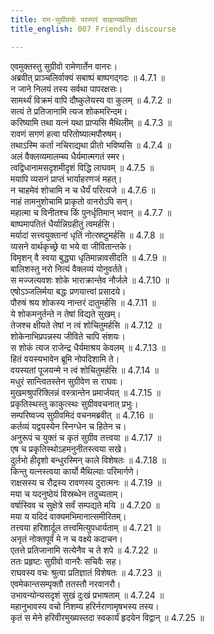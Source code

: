 ```yaml
---
title: राम-सुग्रीवयोः परस्परं साहाय्यप्रतिज्ञा
title_english: 007 Friendly discourse

---
```

<div class="audioEmbed"  caption="श्रीराम-हरिसीताराममूर्ति-घनपाठिभ्यां वचनम्" src="https://archive.org/download/Ramayana-recitation-Sriram-harisItArAmamUrti-Ghanapaati-v2/Kanda_4/Kanda_4_KSK-007-Rama_Sugreevayoho_Sahayya_Prathigna_0.mp3"></div>

  
एवमुक्तस्तु सुग्रीवो रामेणार्तेन वानरः।  
अब्रवीत् प्राञ्चलिर्वाक्यं सबाष्पं बाष्पगद्गदः ॥ 4.7.1 ॥   
न जाने निलयं तस्य सर्वथा पापरक्षसः।  
सामर्थ्यं विक्रमं वापि दौष्कुलेयस्य वा कुलम् ॥ 4.7.2 ॥   
सत्यं ते प्रतिजानामि त्यज शोकमरिन्दम।  
करिष्यामि तथा यत्नं यथा प्राप्यसि मैथिलीम् ॥ 4.7.3 ॥   
रावणं सगणं हत्वा परितोष्यात्मपौरुषम्।  
तथाऽस्मि कर्ता नचिराद्यथा प्रीतो भविष्यसि ॥ 4.7.4 ॥   
अलं वैक्लव्यमालम्ब्य धैर्यमात्मगतं स्मर।  
त्वद्विधानामसदृशमीदृशं विद्धि लाघवम् ॥ 4.7.5 ॥   
मयापि व्यसनं प्राप्तं भार्याहरणजं महत्।  
न चाहमेवं शोचामि न च धैर्यं परित्यजे ॥ 4.7.6 ॥   
नाहं तामनुशोचामि प्राकृतो वानरोऽपि सन्।  
महात्मा च विनीतश्च किं पुनर्धृतिमान् भवान् ॥ 4.7.7 ॥   
बाष्पमापतितं धैर्यान्निग्रहीतुं त्वमर्हसि।  
मर्यादां सत्त्वयुक्तानां धृतिं नोत्स्रष्टुमर्हसि ॥ 4.7.8 ॥   
व्यसने वार्थकृच्छ्रे वा भये वा जीवितान्तके।  
विमृशन् वै स्वया बुद्ध्या धृतिमान्नावसीदति ॥ 4.7.9 ॥   
बालिशस्तु नरो नित्यं वैक्लव्यं योनुवर्तते।  
स मज्जत्यवशः शोके भाराक्रान्तेव नौर्जले ॥ 4.7.10 ॥   
एषोऽञ्जलिर्मया बद्धः प्रणयात्त्वां प्रसादये।  
पौरुषं श्रय शोकस्य नान्तरं दातुमर्हसि ॥ 4.7.11 ॥   
ये शोकमनुर्तन्ते न तेषां विद्यते सुखम्।  
तेजश्च क्षीयते तेषां न त्वं शोचितुमर्हसि ॥ 4.7.12 ॥   
शोकेनाभिप्रपन्नस्य जीविते चापि संशयः।  
स शोकं त्यज राजेन्द्र धैर्यमाश्रय केवलम् ॥ 4.7.13 ॥   
हितं वयस्यभावेन ब्रूमि नोपदिशामि ते।  
वयस्यतां पूजयन्मे न त्वं शोचितुमर्हसि ॥ 4.7.14 ॥   
मधुरं सान्त्वितस्तेन सुग्रीवेण स राघवः।  
मुखमश्रुपरिक्लिन्नं वस्त्रान्तेन प्रमार्जयत् ॥ 4.7.15 ॥   
प्रकृतिस्थस्तु काकुत्स्थः सुग्रीववचनात् प्रभुः।  
सम्परिष्वज्य सुग्रीवमिदं वचनमब्रवीत् ॥ 4.7.16 ॥   
कर्तव्यं यद्वयस्येन स्निग्धेन च हितेन च।  
अनुरूपं च युक्तं च कृतं सुग्रीव तत्त्वया ॥ 4.7.17 ॥   
एष च प्रकृतिस्थोऽहमनुनीतस्त्वया सखे।  
दुर्लभो हीदृशो बन्धुरस्मिन् काले विशेषतः ॥ 4.7.18 ॥   
किन्तु यत्नस्त्वया कार्यो मैथिल्याः परिमार्गणे।  
राक्षसस्य च रौद्रस्य रावणस्य दुरात्मनः ॥ 4.7.19 ॥   
मया च यदनुष्ठेयं विस्रब्धेन तदुच्यताम्।  
वर्षास्विव च सुक्षेत्रे सर्वं सम्पद्यते मयि ॥ 4.7.20 ॥   
मया य यदिदं वाक्यमभिमानात्समीरितम्।  
तत्त्वया हरिशार्दूल तत्त्वमित्युपधार्यताम् ॥ 4.7.21 ॥   
अनृतं नोक्तपूर्वं मे न च वक्ष्ये कदाचन।  
एतत्ते प्रतिजानामि सत्येनैव च ते शपे ॥ 4.7.22 ॥   
ततः प्रहृष्टः सुग्रीवो वानरैः सचिवैः सह।  
राघवस्य वचः श्रुत्वा प्रतिज्ञातं विशेषतः ॥ 4.7.23 ॥   
एवमेकान्तसम्पृक्तौ ततस्तौ नरवानरौ।  
उभावन्योन्यसदृशं सुखं दुःखं प्रभाषताम् ॥ 4.7.24 ॥   
महानुभावस्य वचो निशम्य हरिर्नराणामृषभस्य तस्य।  
कृतं स मेने हरिवीरमुख्यस्तदा स्वकार्यं हृदयेन विद्वान् ॥ 4.7.25 ॥   